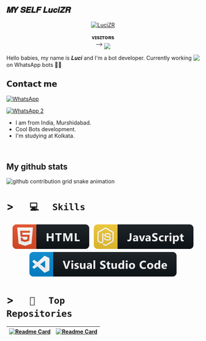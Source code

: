 <!--https://cdn.discordapp.com/emojis/905827157782200320.png?size=80-->

## 𝑴𝒀 𝑺𝑬𝑳𝑭 𝑳𝒖𝒄𝒊𝒁𝑹

<p align="center">  
  <a href="https://www.facebook.com/I.LUCI.ZR">
    <img alt=LuciZR height="150" src="https://pbs.twimg.com/media/Dsw0HsjWwAA-8fE.jpg">
   
</a> 
    
</p>

<p align="center">
    <b>ᴠɪsɪᴛᴏʀs</b><br>
 -->    <img align="middle" src="https://profile-counter.glitch.me/XiaLuci/count.svg" />
</p>
    

<div align="center">
<img height="165px" src='https://github-readme-stats.vercel.app/api?username=LuciZR&show_icons=true&include_all_commits=true&theme=mere&hide_border=true' align="right">
</div>


<div align="left">
Hello babies, my name is 𝑳𝒖𝒄𝒊 and I'm a bot developer. Currently working on WhatsApp bots 🎸✨
</div>


##
## 𝗖𝗼𝗻𝘁𝗮𝗰𝘁 𝗺𝗲
<a href="https://api.whatsapp.com/send?phone=918293838182&text=%F0%9D%99%B7%F0%9D%9A%8E%F0%9D%9A%95%F0%9D%9A%95%F0%9D%9A%98+%F0%9D%99%BB%F0%9D%9A%9E%F0%9D%9A%8C%F0%9D%9A%92+%F0%9D%9A%82%F0%9D%9A%92%F0%9D%9A%9B"><img alt="WhatsApp" src="https://img.shields.io/badge/𝑾𝑯𝑨𝑻𝑺𝑨𝑷𝑷-25D366?style=for-the-badge&logo=whatsapp&logoColor=white"/></a>


 <a href="https://api.whatsapp.com/send?phone=916296851422&text=%F0%9D%99%B7%F0%9D%9A%8E%F0%9D%9A%95%F0%9D%9A%95%F0%9D%9A%98+%F0%9D%99%BB%F0%9D%9A%9E%F0%9D%9A%8C%F0%9D%9A%92+%F0%9D%9A%82%F0%9D%9A%92%F0%9D%9A%9B"><img alt="WhatsApp 2" src="https://img.shields.io/badge/𝑾𝑯𝑨𝑻𝑺𝑨𝑷𝑷2-25D366?style=for-the-badge&logo=whatsapp&logoColor=white"/></a>
<br>

* I am from India, Murshidabad.
* Cool Bots development.
* I'm studying at Kolkata. 

<br>


## My github stats 


<picture>
  <source media="(prefers-color-scheme: dark)" srcset="https://raw.githubusercontent.com/LuciZR/LuciZR/output/github-contribution-grid-snake-dark.svg">
  <source media="(prefers-color-scheme: light)" srcset="https://raw.githubusercontent.com/LuciZR/LuciZR/output/github-contribution-grid-snake.svg">
  <img alt="github contribution grid snake animation" src="https://raw.githubusercontent.com/LuciZR/LuciZR/output/github-contribution-grid-snake.svg">
</picture>


# > <code>⠀⠀💻⠀⠀Skills⠀⠀</code>
<p align="center">
  <img src="https://raw.githubusercontent.com/8bithemant/8bithemant/master/svg/dev/languages/html.svg" alt="html" style="vertical-align:top; margin:4px">    
  <img src="https://raw.githubusercontent.com/8bithemant/8bithemant/master/svg/dev/languages/js.svg" alt="js" style="vertical-align:top; margin:4px">
  <img src="https://raw.githubusercontent.com/8bithemant/8bithemant/master/svg/dev/tools/visualstudio_code.svg" alt="vscode" style="vertical-align:top; margin:4px">
</p>

# > <code>⠀⠀🌟⠀⠀Top Repositories⠀⠀</code>

| [![Readme Card](https://github-readme-stats.vercel.app/api/pin/?username=LuciZR&repo=Mia-Md&theme=vision-friendly-dark)](https://github.com/LuciZR/Mia-Md) | [![Readme Card](https://github-readme-stats.vercel.app/api/pin/?username=LuciZR&repo=Foxy_shadow-MD&theme=vision-friendly-dark)](https://github.com/LuciZR/Mia-Md) |
| ----- | ----- |

<!--<code> <a href="https://matepedia.000webhostapp.com/HTML's/index.html" target="_blank"><img height="335px" align="center" src="https://matepedia.000webhostapp.com/Imagenes/NewSpace%20NewNew!!!!.png"></a> </code>-->

